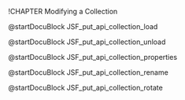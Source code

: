 !CHAPTER Modifying a Collection

<!-- js/actions/api-collection.js -->
@startDocuBlock JSF_put_api_collection_load

<!-- js/actions/api-collection.js -->
@startDocuBlock JSF_put_api_collection_unload

<!-- js/actions/api-collection.js -->
@startDocuBlock JSF_put_api_collection_properties

<!-- js/actions/api-collection.js -->
@startDocuBlock JSF_put_api_collection_rename

<!-- js/actions/api-collection.js -->
@startDocuBlock JSF_put_api_collection_rotate
